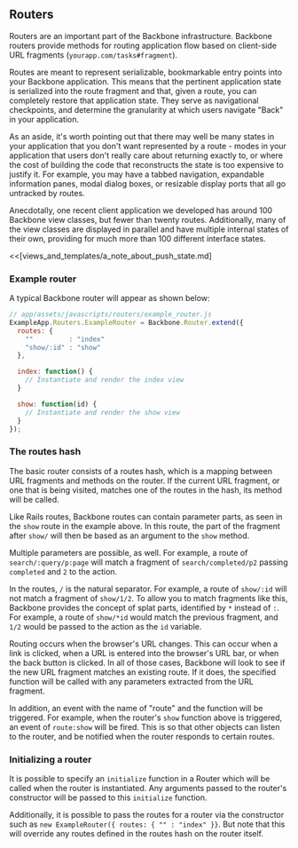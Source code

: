 ## Routers

Routers are an important part of the Backbone infrastructure. Backbone
routers provide methods for routing application flow based on client-side URL
fragments (`yourapp.com/tasks#fragment`).

Routes are meant to represent serializable, bookmarkable entry points into your
Backbone application.  This means that the pertinent application state is
serialized into the route fragment and that, given a route, you can completely
restore that application state.  They serve as navigational checkpoints, and
determine the granularity at which users navigate "Back" in your application.

As an aside, it's worth pointing out that there may well be many
states in your application that you don't want represented by a route - modes
in your application that users don't really care about returning exactly to, or
where the cost of building the code that reconstructs the state is too
expensive to justify it.  For example, you may have a tabbed navigation,
expandable information panes, modal dialog boxes, or resizable display ports
that all go untracked by routes.

Anecdotally, one recent client application we developed has around 100 Backbone
view classes, but fewer than twenty routes.  Additionally, many of the view
classes are displayed in parallel and have multiple internal states of their own,
providing for much more than 100 different interface states.

<<[views_and_templates/a_note_about_push_state.md]

### Example router

A typical Backbone router will appear as shown below:

```javascript
// app/assets/javascripts/routers/example_router.js
ExampleApp.Routers.ExampleRouter = Backbone.Router.extend({
  routes: {
    ""         : "index"
    "show/:id" : "show"
  },

  index: function() {
    // Instantiate and render the index view
  }

  show: function(id) {
    // Instantiate and render the show view
  }
});
```

### The routes hash

The basic router consists of a routes hash, which is a mapping between URL
fragments and methods on the router. If the current URL fragment, or one that
is being visited, matches one of the routes in the hash, its method will be
called.

Like Rails routes, Backbone routes can contain parameter parts, as seen in
the `show` route in the example above. In this route, the part of the fragment
after `show/` will then be based as an argument to the `show` method.

Multiple parameters are possible, as well. For example, a route of
`search/:query/p:page` will match a fragment of `search/completed/p2` passing
`completed` and `2` to the action.

In the routes, `/` is the natural separator. For example, a route of
`show/:id` will not match a fragment of `show/1/2`. To allow you to match
fragments like this, Backbone provides the concept of splat parts,
identified by `*` instead of `:`. For example, a route of `show/*id` would
match the previous fragment, and `1/2` would be passed to the action as the
`id` variable.

Routing occurs when the browser's URL changes. This can occur when a link is clicked,
when a URL is entered into the browser's URL bar, or when the back button is clicked.
In all of those cases, Backbone will look to see if the new URL fragment
matches an existing route. If it does, the specified function will be called
with any parameters extracted from the URL fragment.

In addition, an event with the name of "route" and the function will be
triggered. For example, when the router's `show` function above is triggered, an event of
`route:show` will be fired. This is so that other objects can listen to the
router, and be notified when the router responds to certain routes.

### Initializing a router

It is possible to specify an `initialize` function in a Router which will be
called when the router is instantiated. Any arguments passed to the router's
constructor will be passed to this `initialize` function.

Additionally, it is possible to pass the routes for a router via the
constructor such as `new ExampleRouter({ routes: { "" : "index" }}`. But note
that this will override any routes defined in the routes hash on the router
itself.
